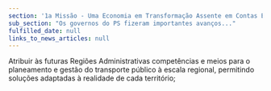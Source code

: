 ```yaml
---
section: '1a Missão - Uma Economia em Transformação Assente em Contas Equilibradas'
sub_section: "Os governos do PS fizeram importantes avanços..."
fulfilled_date: null
links_to_news_articles: null
---
```


Atribuir às futuras Regiões Administrativas competências e meios para o planeamento e gestão do transporte público à escala regional, permitindo soluções adaptadas à realidade de cada território;